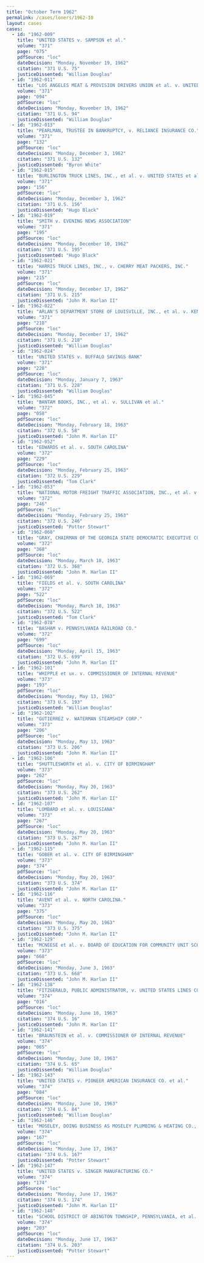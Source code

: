 ```yaml
---
title: "October Term 1962"
permalink: /cases/loners/1962-10
layout: cases
cases:
  - id: "1962-009"
    title: "UNITED STATES v. SAMPSON et al."
    volume: "371"
    page: "075"
    pdfSource: "loc"
    dateDecision: "Monday, November 19, 1962"
    citation: "371 U.S. 75"
    justiceDissented: "William Douglas"
  - id: "1962-011"
    title: "LOS ANGELES MEAT & PROVISION DRIVERS UNION et al. v. UNITED STATES"
    volume: "371"
    page: "094"
    pdfSource: "loc"
    dateDecision: "Monday, November 19, 1962"
    citation: "371 U.S. 94"
    justiceDissented: "William Douglas"
  - id: "1962-013"
    title: "PEARLMAN, TRUSTEE IN BANKRUPTCY, v. RELIANCE INSURANCE CO."
    volume: "371"
    page: "132"
    pdfSource: "loc"
    dateDecision: "Monday, December 3, 1962"
    citation: "371 U.S. 132"
    justiceDissented: "Byron White"
  - id: "1962-015"
    title: "BURLINGTON TRUCK LINES, INC., et al. v. UNITED STATES et al."
    volume: "371"
    page: "156"
    pdfSource: "loc"
    dateDecision: "Monday, December 3, 1962"
    citation: "371 U.S. 156"
    justiceDissented: "Hugo Black"
  - id: "1962-019"
    title: "SMITH v. EVENING NEWS ASSOCIATION"
    volume: "371"
    page: "195"
    pdfSource: "loc"
    dateDecision: "Monday, December 10, 1962"
    citation: "371 U.S. 195"
    justiceDissented: "Hugo Black"
  - id: "1962-021"
    title: "HARRIS TRUCK LINES, INC., v. CHERRY MEAT PACKERS, INC."
    volume: "371"
    page: "215"
    pdfSource: "loc"
    dateDecision: "Monday, December 17, 1962"
    citation: "371 U.S. 215"
    justiceDissented: "John M. Harlan II"
  - id: "1962-022"
    title: "ARLAN'S DEPARTMENT STORE OF LOUISVILLE, INC., et al. v. KENTUCKY"
    volume: "371"
    page: "218"
    pdfSource: "loc"
    dateDecision: "Monday, December 17, 1962"
    citation: "371 U.S. 218"
    justiceDissented: "William Douglas"
  - id: "1962-024"
    title: "UNITED STATES v. BUFFALO SAVINGS BANK"
    volume: "371"
    page: "228"
    pdfSource: "loc"
    dateDecision: "Monday, January 7, 1963"
    citation: "371 U.S. 228"
    justiceDissented: "William Douglas"
  - id: "1962-045"
    title: "BANTAM BOOKS, INC., et al. v. SULLIVAN et al."
    volume: "372"
    page: "058"
    pdfSource: "loc"
    dateDecision: "Monday, February 18, 1963"
    citation: "372 U.S. 58"
    justiceDissented: "John M. Harlan II"
  - id: "1962-052"
    title: "EDWARDS et al. v. SOUTH CAROLINA"
    volume: "372"
    page: "229"
    pdfSource: "loc"
    dateDecision: "Monday, February 25, 1963"
    citation: "372 U.S. 229"
    justiceDissented: "Tom Clark"
  - id: "1962-053"
    title: "NATIONAL MOTOR FREIGHT TRAFFIC ASSOCIATION, INC., et al. v. UNITED STATES et al."
    volume: "372"
    page: "246"
    pdfSource: "loc"
    dateDecision: "Monday, February 25, 1963"
    citation: "372 U.S. 246"
    justiceDissented: "Potter Stewart"
  - id: "1962-060"
    title: "GRAY, CHAIRMAN OF THE GEORGIA STATE DEMOCRATIC EXECUTIVE COMMITTEE, et al. v. SANDERS"
    volume: "372"
    page: "368"
    pdfSource: "loc"
    dateDecision: "Monday, March 18, 1963"
    citation: "372 U.S. 368"
    justiceDissented: "John M. Harlan II"
  - id: "1962-069"
    title: "FIELDS et al. v. SOUTH CAROLINA"
    volume: "372"
    page: "522"
    pdfSource: "loc"
    dateDecision: "Monday, March 18, 1963"
    citation: "372 U.S. 522"
    justiceDissented: "Tom Clark"
  - id: "1962-078"
    title: "BASHAM v. PENNSYLVANIA RAILROAD CO."
    volume: "372"
    page: "699"
    pdfSource: "loc"
    dateDecision: "Monday, April 15, 1963"
    citation: "372 U.S. 699"
    justiceDissented: "John M. Harlan II"
  - id: "1962-101"
    title: "WHIPPLE et ux. v. COMMISSIONER OF INTERNAL REVENUE"
    volume: "373"
    page: "193"
    pdfSource: "loc"
    dateDecision: "Monday, May 13, 1963"
    citation: "373 U.S. 193"
    justiceDissented: "William Douglas"
  - id: "1962-102"
    title: "GUTIERREZ v. WATERMAN STEAMSHIP CORP."
    volume: "373"
    page: "206"
    pdfSource: "loc"
    dateDecision: "Monday, May 13, 1963"
    citation: "373 U.S. 206"
    justiceDissented: "John M. Harlan II"
  - id: "1962-106"
    title: "SHUTTLESWORTH et al. v. CITY OF BIRMINGHAM"
    volume: "373"
    page: "262"
    pdfSource: "loc"
    dateDecision: "Monday, May 20, 1963"
    citation: "373 U.S. 262"
    justiceDissented: "John M. Harlan II"
  - id: "1962-107"
    title: "LOMBARD et al. v. LOUISIANA"
    volume: "373"
    page: "267"
    pdfSource: "loc"
    dateDecision: "Monday, May 20, 1963"
    citation: "373 U.S. 267"
    justiceDissented: "John M. Harlan II"
  - id: "1962-115"
    title: "GOBER et al. v. CITY OF BIRMINGHAM"
    volume: "373"
    page: "374"
    pdfSource: "loc"
    dateDecision: "Monday, May 20, 1963"
    citation: "373 U.S. 374"
    justiceDissented: "John M. Harlan II"
  - id: "1962-116"
    title: "AVENT et al. v. NORTH CAROLINA."
    volume: "373"
    page: "375"
    pdfSource: "loc"
    dateDecision: "Monday, May 20, 1963"
    citation: "373 U.S. 375"
    justiceDissented: "John M. Harlan II"
  - id: "1962-129"
    title: "MCNEESE et al. v. BOARD OF EDUCATION FOR COMMUNITY UNIT SCHOOL DISTRICT 187, CAHOKIA, ILLINOIS, et al."
    volume: "373"
    page: "668"
    pdfSource: "loc"
    dateDecision: "Monday, June 3, 1963"
    citation: "373 U.S. 668"
    justiceDissented: "John M. Harlan II"
  - id: "1962-138"
    title: "FITZGERALD, PUBLIC ADMINISTRATOR, v. UNITED STATES LINES CO."
    volume: "374"
    page: "016"
    pdfSource: "loc"
    dateDecision: "Monday, June 10, 1963"
    citation: "374 U.S. 16"
    justiceDissented: "John M. Harlan II"
  - id: "1962-141"
    title: "BRAUNSTEIN et al. v. COMMISSIONER OF INTERNAL REVENUE"
    volume: "374"
    page: "065"
    pdfSource: "loc"
    dateDecision: "Monday, June 10, 1963"
    citation: "374 U.S. 65"
    justiceDissented: "William Douglas"
  - id: "1962-143"
    title: "UNITED STATES v. PIONEER AMERICAN INSURANCE CO. et al."
    volume: "374"
    page: "084"
    pdfSource: "loc"
    dateDecision: "Monday, June 10, 1963"
    citation: "374 U.S. 84"
    justiceDissented: "William Douglas"
  - id: "1962-146"
    title: "MOSELEY, DOING BUSINESS AS MOSELEY PLUMBING & HEATING CO., v. ELECTRONIC & MISSILE FACILITIES, INC., et al."
    volume: "374"
    page: "167"
    pdfSource: "loc"
    dateDecision: "Monday, June 17, 1963"
    citation: "374 U.S. 167"
    justiceDissented: "Potter Stewart"
  - id: "1962-147"
    title: "UNITED STATES v. SINGER MANUFACTURING CO."
    volume: "374"
    page: "174"
    pdfSource: "loc"
    dateDecision: "Monday, June 17, 1963"
    citation: "374 U.S. 174"
    justiceDissented: "John M. Harlan II"
  - id: "1962-148"
    title: "SCHOOL DISTRICT OF ABINGTON TOWNSHIP, PENNSYLVANIA, et al. v. SCHEMPP et al."
    volume: "374"
    page: "203"
    pdfSource: "loc"
    dateDecision: "Monday, June 17, 1963"
    citation: "374 U.S. 203"
    justiceDissented: "Potter Stewart"
---
```


